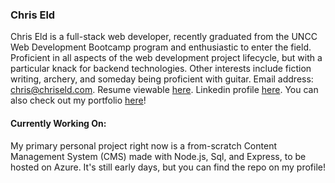 ### Chris Eld

Chris Eld is a full-stack web developer, recently graduated from the UNCC Web Development Bootcamp program and enthusiastic to enter the field. Proficient in all aspects of the web development project lifecycle, but with a particular knack for backend technologies. Other interests include fiction writing, archery, and someday being proficient with guitar. Email address: [chris@chriseld.com](mailto:chris@chriseld.com). Resume viewable [here](https://www.chriseld.com/resume). Linkedin profile [here](https://www.linkedin.com/in/chris-eld-b7917a19b/). You can also check out my portfolio [here](https://www.chriseld.com/portfolio)!

#### Currently Working On:

My primary personal project right now is a from-scratch Content Management System (CMS) made with Node.js, Sql, and Express, to be hosted on Azure. It's still early days, but you can find the repo on my profile!
